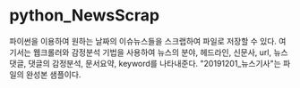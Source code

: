 # python_NewsScrap
파이썬을 이용하여 원하는 날짜의 이슈뉴스들을 스크랩하여 파일로 저장할 수 있다. 여기서는 웹크롤러와 감정분석 기법을 사용하여 뉴스의 분야, 헤드라인, 신문사, url, 뉴스댓글, 댓글의 감정분석, 문서요약, keyword를 나타내준다.
"20191201_뉴스기사"는 파일의 완성본 샘플이다.
